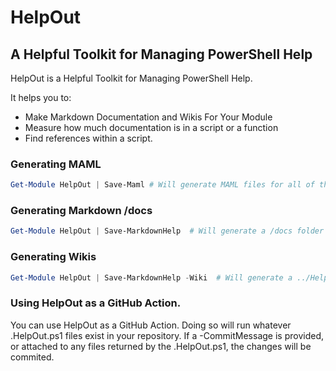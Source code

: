 # HelpOut
## A Helpful Toolkit for Managing PowerShell Help

HelpOut is a Helpful Toolkit for Managing PowerShell Help.

It helps you to:

* Make Markdown Documentation and Wikis For Your Module
* Measure how much documentation is in a script or a function
* Find references within a script.

### Generating MAML
~~~PowerShell
Get-Module HelpOut | Save-Maml # Will generate MAML files for all of the commands in HelpOut
~~~

### Generating Markdown /docs
~~~PowerShell
Get-Module HelpOut | Save-MarkdownHelp  # Will generate a /docs folder containing markdown help (interlinked for GitHub Pages)
~~~

### Generating Wikis
~~~PowerShell
Get-Module HelpOut | Save-MarkdownHelp -Wiki  # Will generate a ../HelpOut.wiki folder containing markdown help (interlinked for wikis)
~~~


### Using HelpOut as a GitHub Action.

You can use HelpOut as a GitHub Action.  Doing so will run whatever .HelpOut.ps1 files exist in your repository.  If a -CommitMessage is provided, or attached to any files returned by the .HelpOut.ps1, the changes will be commited.

